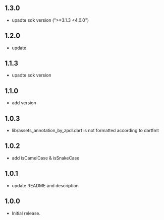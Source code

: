## 1.3.0

* upadte sdk version (">=3.1.3 <4.0.0")

## 1.2.0

* update 

## 1.1.3

* upadte sdk version

## 1.1.0

* add version

## 1.0.3

* lib/assets_annotation_by_zpdl.dart is not formatted according to dartfmt

## 1.0.2

* add isCamelCase & isSnakeCase

## 1.0.1

* update README and description

## 1.0.0

* Initial release.